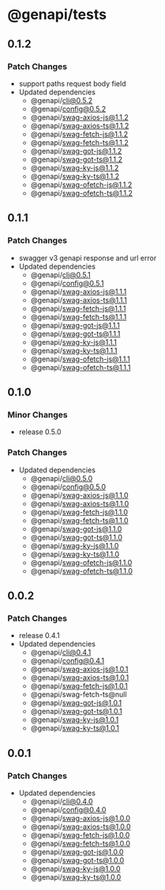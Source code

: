 # @genapi/tests

## 0.1.2

### Patch Changes

- support paths request body field
- Updated dependencies
  - @genapi/cli@0.5.2
  - @genapi/config@0.5.2
  - @genapi/swag-axios-js@1.1.2
  - @genapi/swag-axios-ts@1.1.2
  - @genapi/swag-fetch-js@1.1.2
  - @genapi/swag-fetch-ts@1.1.2
  - @genapi/swag-got-js@1.1.2
  - @genapi/swag-got-ts@1.1.2
  - @genapi/swag-ky-js@1.1.2
  - @genapi/swag-ky-ts@1.1.2
  - @genapi/swag-ofetch-js@1.1.2
  - @genapi/swag-ofetch-ts@1.1.2

## 0.1.1

### Patch Changes

- swagger v3 genapi response and url error
- Updated dependencies
  - @genapi/cli@0.5.1
  - @genapi/config@0.5.1
  - @genapi/swag-axios-js@1.1.1
  - @genapi/swag-axios-ts@1.1.1
  - @genapi/swag-fetch-js@1.1.1
  - @genapi/swag-fetch-ts@1.1.1
  - @genapi/swag-got-js@1.1.1
  - @genapi/swag-got-ts@1.1.1
  - @genapi/swag-ky-js@1.1.1
  - @genapi/swag-ky-ts@1.1.1
  - @genapi/swag-ofetch-js@1.1.1
  - @genapi/swag-ofetch-ts@1.1.1

## 0.1.0

### Minor Changes

- release 0.5.0

### Patch Changes

- Updated dependencies
  - @genapi/cli@0.5.0
  - @genapi/config@0.5.0
  - @genapi/swag-axios-js@1.1.0
  - @genapi/swag-axios-ts@1.1.0
  - @genapi/swag-fetch-js@1.1.0
  - @genapi/swag-fetch-ts@1.1.0
  - @genapi/swag-got-js@1.1.0
  - @genapi/swag-got-ts@1.1.0
  - @genapi/swag-ky-js@1.1.0
  - @genapi/swag-ky-ts@1.1.0
  - @genapi/swag-ofetch-js@1.1.0
  - @genapi/swag-ofetch-ts@1.1.0

## 0.0.2

### Patch Changes

- release 0.4.1
- Updated dependencies
  - @genapi/cli@0.4.1
  - @genapi/config@0.4.1
  - @genapi/swag-axios-js@1.0.1
  - @genapi/swag-axios-ts@1.0.1
  - @genapi/swag-fetch-js@1.0.1
  - @genapi/swag-fetch-ts@null
  - @genapi/swag-got-js@1.0.1
  - @genapi/swag-got-ts@1.0.1
  - @genapi/swag-ky-js@1.0.1
  - @genapi/swag-ky-ts@1.0.1

## 0.0.1

### Patch Changes

- Updated dependencies
  - @genapi/cli@0.4.0
  - @genapi/config@0.4.0
  - @genapi/swag-axios-js@1.0.0
  - @genapi/swag-axios-ts@1.0.0
  - @genapi/swag-fetch-js@1.0.0
  - @genapi/swag-fetch-ts@1.0.0
  - @genapi/swag-got-js@1.0.0
  - @genapi/swag-got-ts@1.0.0
  - @genapi/swag-ky-js@1.0.0
  - @genapi/swag-ky-ts@1.0.0
